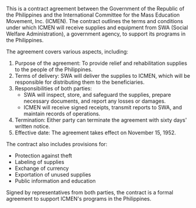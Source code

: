 This is a contract agreement between the Government of the Republic of the Philippines and the International Committee for the Mass Education Movement, Inc. (ICMEN). The contract outlines the terms and conditions under which ICMEN will receive supplies and equipment from SWA (Social Welfare Administration), a government agency, to support its programs in the Philippines.

The agreement covers various aspects, including:

1. Purpose of the agreement: To provide relief and rehabilitation supplies to the people of the Philippines.
2. Terms of delivery: SWA will deliver the supplies to ICMEN, which will be responsible for distributing them to the beneficiaries.
3. Responsibilities of both parties:
	* SWA will inspect, store, and safeguard the supplies, prepare necessary documents, and report any losses or damages.
	* ICMEN will receive signed receipts, transmit reports to SWA, and maintain records of operations.
4. Termination: Either party can terminate the agreement with sixty days' written notice.
5. Effective date: The agreement takes effect on November 15, 1952.

The contract also includes provisions for:

* Protection against theft
* Labeling of supplies
* Exchange of currency
* Exportation of unused supplies
* Public information and education

Signed by representatives from both parties, the contract is a formal agreement to support ICMEN's programs in the Philippines.